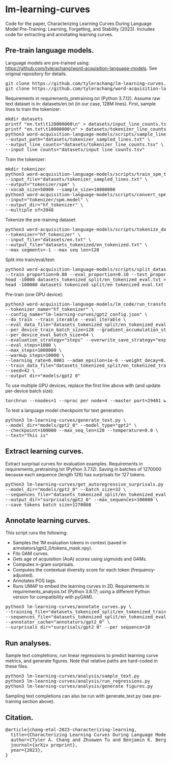 # lm-learning-curves
Code for the paper, Characterizing Learning Curves During Language Model Pre-Training: Learning, Forgetting, and Stability (2023).
Includes code for extracting and annotating learning curves.

## Pre-train language models.
Language models are pre-trained using: https://github.com/tylerachang/word-acquisition-language-models.
See original repository for details.
<pre>
git clone https://github.com/tylerachang/lm-learning-curves.git
git clone https://github.com/tylerachang/word-acquisition-language-models.git
</pre>
Requirements in requirements_pretraining.txt (Python 3.7.12).
Assume raw text dataset is in: datasets/en.txt (in our case, 128M lines).
First, sample lines to train the tokenizer:
<pre>
mkdir datasets
printf "en.txt\t128000000\n" > datasets/input_line_counts.tsv
printf "en.txt\t10000000\n" > datasets/tokenizer_line_counts.tsv
python3 word-acquisition-language-models/scripts/sample_lines.py --input_dir="datasets" \
--output_path="datasets/tokenizer_sampled_lines.txt" \
--output_line_counts="datasets/tokenizer_line_counts.tsv" \
--input_line_counts="datasets/input_line_counts.tsv"
</pre>
Train the tokenizer:
<pre>
mkdir tokenizer
python3 word-acquisition-language-models/scripts/train_spm_tokenizer.py \
--input_file="datasets/tokenizer_sampled_lines.txt" \
--output="tokenizer/spm" \
--vocab_size=50000 --sample_size=10000000
python3 word-acquisition-language-models/scripts/convert_spm_to_hf_tokenizer.py \
--input="tokenizer/spm.model" \
--output_dir="hf_tokenizer" \
--multiple_of=2048
</pre>
Tokenize the pre-training dataset:
<pre>
python3 word-acquisition-language-models/scripts/tokenize_dataset.py \
--tokenizer="hf_tokenizer" \
--input_file="datasets/en.txt" \
--output_file="datasets_tokenized/en_tokenized.txt" \
--max_segments=-1 --max_seq_len=128
</pre>
Split into train/eval/test:
<pre>
python3 word-acquisition-language-models/scripts/split_datasets.py --dataset_dir="datasets_tokenized" \
--train_proportion=0.80 --eval_proportion=0.10 --test_proportion=0.10
head -10000 datasets_tokenized_split/en_tokenized_eval.txt > datasets_tokenized_split/en_tokenized_eval_10000.txt
head -100000 datasets_tokenized_split/en_tokenized_eval.txt > datasets_tokenized_split/en_tokenized_eval_100000.txt
</pre>
Pre-train (one GPU device):
<pre>
python3 word-acquisition-language-models/lm_code/run_transformer_language_modeling.py \
--tokenizer_name="hf_tokenizer" \
--config_name="lm-learning-curves/gpt2_config.json" \
--do_train --train_iterable --eval_iterable \
--eval_data_file="datasets_tokenized_split/en_tokenized_eval_10000.txt" \
--per_device_train_batch_size=128 --gradient_accumulation_steps=2 \
--per_device_eval_batch_size=64 \
--evaluation_strategy="steps" --overwrite_save_strategy="exponential" \
--eval_steps=1000 \
--max_steps=1000000 \
--warmup_steps=10000 \
--learning_rate=0.0001 --adam_epsilon=1e-6 --weight_decay=0.01 \
--train_data_file="datasets_tokenized_split/en_tokenized_train.txt" \
--seed=42 \
--output_dir="models/gpt2_0"
</pre>
To use multiple GPU devices, replace the first line above with (and update per-device batch size):
<pre>
torchrun --nnodes=1 --nproc_per_node=4 --master_port=29401 word-acquisition-language-models/lm_code/run_transformer_language_modeling.py \
</pre>
To test a language model checkpoint for text generation:
<pre>
python3 lm-learning-curves/generate_text.py \
--model_dir="models/gpt2_0" --model_type="gpt2" \
--checkpoint=100000 --max_seq_len=128 --temperature=0.0 \
--text="This is"
</pre>

## Extract learning curves.
Extract surprisal curves for evaluation examples.
Requirements in requirements_pretraining.txt (Python 3.7.12).
Saving in batches of 1270000 because each sequence (length 128) has surprisals for 127 tokens.
<pre>
python3 lm-learning-curves/get_autoregressive_surprisals.py \
--model_dir="models/gpt2_0" --batch_size=32 \
--sequences_file="datasets_tokenized_split/en_tokenized_eval_100000.txt" \
--output_dir="surprisals/gpt2_0" --max_sequences=100000 \
--save_tokens_batch_size=1270000
</pre>

## Annotate learning curves.
This script runs the following:
* Samples the 1M evaluation tokens in context (saved in annotators/gpt2_0/tokens_mask.npy).
* Fits GAM curves.
* Gets age of acquisition (AoA) scores using sigmoids and GAMs.
* Computes n-gram surprisals.
* Computes the contextual diversity score for each token (frequency-adjusted).
* Annotates POS tags.
* Runs UMAP to embed the learning curves in 2D.
Requirements in requirements_analysis.txt (Python 3.8.17; using a different Python version for compatibility with pyGAM).
<pre>
python3 lm-learning-curves/annotate_curves.py \
--training_file="datasets_tokenized_split/en_tokenized_train.txt" \
--sequences_file="datasets_tokenized_split/en_tokenized_eval_100000.txt" \
--annotator_cache="annotators/gpt2_0" \
--surprisals_dir="surprisals/gpt2_0" --per_sequence=10
</pre>

## Run analyses.
Sample text completions, run linear regressions to predict learning curve metrics, and generate figures.
Note that relative paths are hard-coded in these files.
<pre>
python3 lm-learning-curves/analysis/sample_text.py
python3 lm-learning-curves/analysis/run_regressions.py
python3 lm-learning-curves/analysis/generate_figures.py
</pre>
Sampling text completions can also be run with generate_text.py (see pre-training section above).

## Citation.
<pre>
@article{chang-etal-2023-characterizing-learning,
  title={Characterizing Learning Curves During Language Model Pre-Training: Learning, Forgetting, and Stability},
  author={Tyler A. Chang and Zhuowen Tu and Benjamin K. Bergen},
  journal={arXiv preprint},
  year={2023},
}
</pre>
